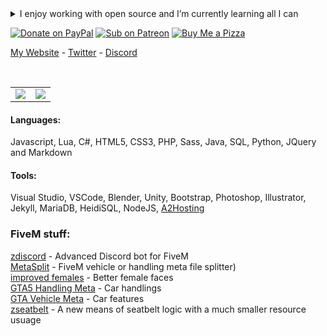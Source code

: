 <details>
  <summary>I enjoy working with open source and I’m currently learning all I can</summary>
  😮 You found me! 🎃 
</details>

[![Donate on PayPal](https://img.shields.io/badge/Donate-PayPal-%2300457C?style=for-the-badge&logo=paypal)](https://paypal.me/zfbx)
[![Sub on Patreon](https://img.shields.io/badge/Support-Patreon-%23FF424D?style=for-the-badge&logo=patreon)](https://www.patreon.com/zfbx)
[![Buy Me a Pizza](https://img.shields.io/badge/Pizza-BuyMeACoffee-%23FFDD00?style=for-the-badge&logo=buymeacoffee)](https://www.buymeacoffee.com/zfbx)

[My Website](https://bunny.cc/) - [Twitter](https://twitter.com/zfbTony/) - [Discord](https://discord.com/invite/Td7a6j4/)

<br />

<table cellspacing="0" cellpadding="0" style="border=0;border-collapse: collapse;">
  <tr style="border: none;">
    <td align="center" style="padding=0;width=50%;border: none;">
      <img align="center" style="padding=0;" src="https://github-readme-stats.vercel.app/api?username=zfbx&show_icons=true&hide_border=true&count_private=true&theme=dracula" />
    </td>
    <td align="center" style="padding=0;width=50%;border: none;">
      <img align="center" style="padding=0;" src="https://github-readme-stats.vercel.app/api/top-langs/?username=zfbx&show_icons=true&hide_border=true&count_private=true&layout=compact&theme=dracula" />
    </td>
  </tr>
</table>

#### Languages:
Javascript, Lua, C#, HTML5, CSS3, PHP, Sass, Java, SQL, Python, JQuery and Markdown

#### Tools:
Visual Studio, VSCode, Blender, Unity, Bootstrap, Photoshop, Illustrator, Jekyll, MariaDB, HeidiSQL, NodeJS, [A2Hosting](http://www.a2hosting.com/refer/194440)

### FiveM stuff:

[zdiscord](https://github.com/zfbx/zdiscord) - Advanced Discord bot for FiveM<br>
[MetaSplit](https://github.com/zfbx/fivem-meta-splitter) - FiveM vehicle or handling meta file splitter)<br>
[improved females](https://github.com/zfbx/improved-females) - Better female faces<br>
[GTA5 Handling Meta](https://github.com/zfbx/GTA5-Handling-Meta) - Car handlings<br>
[GTA Vehicle Meta](https://github.com/zfbx/GTA5-Vehicle-Meta) - Car features<br>
[zseatbelt](https://github.com/zfbx/zseatbelt) - A new means of seatbelt logic with a much smaller resource usuage<br>
